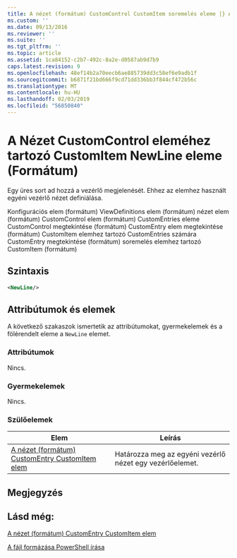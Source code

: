```yaml
---
title: A nézet (formátum) CustomControl CustomItem soremelés eleme |} A Microsoft Docs
ms.custom: ''
ms.date: 09/13/2016
ms.reviewer: ''
ms.suite: ''
ms.tgt_pltfrm: ''
ms.topic: article
ms.assetid: 1ca84152-c2b7-492c-8a2e-d0587ab9d7b9
caps.latest.revision: 9
ms.openlocfilehash: 48ef14b2a70eecb6ae885739dd3c58ef6e9adb1f
ms.sourcegitcommit: b6871f21bd666f9cd71dd336bb3f844cf472b56c
ms.translationtype: MT
ms.contentlocale: hu-HU
ms.lasthandoff: 02/03/2019
ms.locfileid: "56850840"
---
```

# <a name="newline-element-for-customitem-for-customcontrol-for-view-format"></a>A Nézet CustomControl eleméhez tartozó CustomItem NewLine eleme (Formátum)

Egy üres sort ad hozzá a vezérlő megjelenését. Ehhez az elemhez használt egyéni vezérlő nézet definiálása.

Konfigurációs elem (formátum) ViewDefinitions elem (formátum) nézet elem (formátum) CustomControl elem (formátum) CustomEntries eleme CustomControl megtekintése (formátum) CustomEntry elem megtekintése (formátum) CustomItem elemhez tartozó CustomEntries számára CustomEntry megtekintése (formátum) soremelés elemhez tartozó CustomItem (formátum)

## <a name="syntax"></a>Szintaxis

```xml
<NewLine/>
```

## <a name="attributes-and-elements"></a>Attribútumok és elemek

A következő szakaszok ismertetik az attribútumokat, gyermekelemek és a fölérendelt eleme a `NewLine` elemet.

### <a name="attributes"></a>Attribútumok

Nincs.

### <a name="child-elements"></a>Gyermekelemek

Nincs.

### <a name="parent-elements"></a>Szülőelemek

|Elem|Leírás|
|-------------|-----------------|
|[A nézet (formátum) CustomEntry CustomItem elem](./customitem-element-for-customentry-for-customcontrol-for-view-format.md)|Határozza meg az egyéni vezérlő nézet egy vezérlőelemet.|

## <a name="remarks"></a>Megjegyzés

## <a name="see-also"></a>Lásd még:

[A nézet (formátum) CustomEntry CustomItem elem](./customitem-element-for-customentry-for-customcontrol-for-view-format.md)

[A fájl formázása PowerShell írása](./writing-a-powershell-formatting-file.md)
